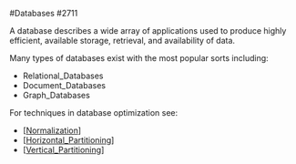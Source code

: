 #Databases
#2711

A database describes a wide array of applications used to produce highly efficient, available storage, retrieval, and availability of data. 

Many types of databases exist with the most popular sorts including:
- Relational_Databases
- Document_Databases
- Graph_Databases

For techniques in database optimization see:
- [[Normalization]]
- [[Horizontal_Partitioning]]
- [[Vertical_Partitioning]]

[//begin]: # "Autogenerated link references for markdown compatibility"
[Normalization]: Normalization "Normalization"
[Horizontal_Partitioning]: Horizontal_Partitioning "Horizontal_Partitioning"
[Vertical_Partitioning]: Vertical_Partitioning "Vertical_Partitioning"
[//end]: # "Autogenerated link references"